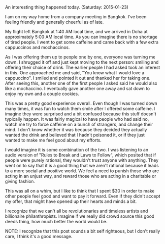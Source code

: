 An interesting thing happened today. (Saturday: 2015-01-23) 

I am on my way home from a company meeting in Bangkok. I've been feeling friendly and generally cheerful as of late.

My flight left Bangkok at 1:40 AM local time, and we arrived in Doha at approximately 5:00 AM local time. 
As you can imagine there is no shortage of tired people. I went to get some caffeine and came back with a few extra cappuccinos and mochaccinos. 

As I was offering them up to people one by one, everyone was turning me down. 
I shrugged it off and just kept moving to the next person: smiling and offering their choice of drink.
The earlier people I had asked took an interest in this. One approached me and said, "You know what I would love a cappuccino". 
I smiled and pointed it out and thanked her for taking one. 
After seeing this, another one of the first people I asked said he would also like a mochaccino. 
I eventually gave another one away and sat down to enjoy my own and a couple cookies.

This was a pretty good experience overall. 
Even though I was turned down many times, it was fun to watch them smile after I offered some caffeine. 
I imagine they were surprised and a bit confused because this stuff doesn't typically happen. 
It was fairly magical to have people who had said no, watch me try to force caffeine on a bunch of strangers, and change their mind. 
I don't know whether it was because they decided they actually wanted the drink and believed that I hadn't poisoned it, or if they just wanted to make me feel good about my efforts. 

I would imagine it is some combination of the two. 
I was listening to an audio version of "Rules to Break and Laws to Follow", which posited that if people were purely rational, they wouldn't trust anyone with anything. 
They went on to say that it is a good thing that we aren't rational because it leads to a more social and positive world. 
We feel a need to punish those who are acting in an unjust way, and reward those who are acting in a charitable or giving fashion.

This was all on a whim, but I like to think that I spent $30 in order to make other people feel good and want to pay it forward. 
Even if they didn't accept my offer, that might have opened up their hearts and minds a bit. 

I recognize that we can't all be revolutionaries and timeless artists and billionaire philanthropists. 
Imagine if we really did crowd source this good deeds thing, how much better the world would be. 

NOTE: I recognize that this post sounds a bit self righteous, but I don't really care, I think it's a good message.